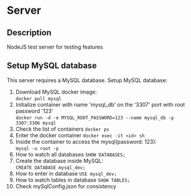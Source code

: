 # Server
## Description
NodeJS test server for testing features

## Setup MySQL database
This server requires a MySQL database. 
Setup MySQL database:
1. Download MySQL docker image:  
`docker pull mysql`
2. Initialize container with name 'mysql_db' on the '3307' port with root password '123'  
`docker run -d -e MYSQL_ROOT_PASSWORD=123 --name mysql_db -p 3307:3306 mysql`
3. Check the list of containers
`docker ps`
4. Enter the docker container
`docker exec -it <id> sh`
5. Inside the container to access the mysql(password: 123):  
`mysql -u root -p`
6. How to watch all databases
`SHOW DATABASES;`
7. Create the database inside MySQL:  
`CREATE DATABASE mysql_dev;`
8. How to enter in database
`USE mysql_dev;`
9. How to watch tables in database
`SHOW TABLES;`
10. Check mySqlConfig.json for consistency